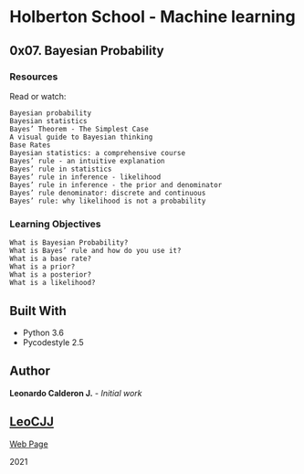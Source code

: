# Holberton School - Machine learning

## 0x07. Bayesian Probability

### Resources

Read or watch:
    
    Bayesian probability
    Bayesian statistics
    Bayes’ Theorem - The Simplest Case
    A visual guide to Bayesian thinking
    Base Rates
    Bayesian statistics: a comprehensive course
    Bayes’ rule - an intuitive explanation
    Bayes’ rule in statistics
    Bayes’ rule in inference - likelihood
    Bayes’ rule in inference - the prior and denominator
    Bayes’ rule denominator: discrete and continuous
    Bayes’ rule: why likelihood is not a probability
### Learning Objectives
    What is Bayesian Probability?
    What is Bayes’ rule and how do you use it?
    What is a base rate?
    What is a prior?
    What is a posterior?
    What is a likelihood?
## Built With

* Python 3.6
* Pycodestyle 2.5

## Author

**Leonardo Calderon J.** - *Initial work* 

## [LeoCJJ](https://github.com/leocjj)

[Web Page](http://leocjj.tech)

2021
